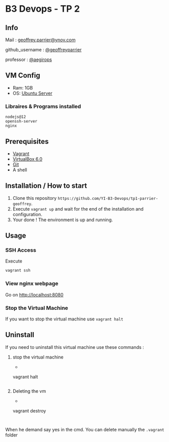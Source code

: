 # B3 Devops - TP 2
## Info
Mail : geoffrey.parrier@ynov.com

github_username : <a href='https://github.com/geoffreyparrier'>@geoffreyparrier</a>

professor : <a href='https://github.com/aegirops'>@aegirops</a>

## VM Config
- Ram: 1GB
- OS: <a href='https://ubuntu.com/download/server'>Ubuntu Server</a>

### Libraires & Programs installed
```
nodejs@12
openssh-server
nginx
```

## Prerequisites
- <a href='https://www.vagrantup.com'>Vagrant</a>
- <a href='https://www.virtualbox.org/wiki/Download_Old_Builds_6_0'>VirtualBox 6.0</a>
- <a href='https://git-scm.com/book/en/v2/Getting-Started-Installing-Git'>Git</a>
- A shell

## Installation / How to start
1. Clone this repository `https://github.com/YI-B3-Devops/tp1-parrier-geoffrey`.
2. Execute `vagrant up` and wait for the end of the installation and configuration.
3. Your done ! The environment is up and running.

## Usage
### SSH Access
Execute
```bash
vagrant ssh
```

### View nginx webpage
Go on <a href='http://localhost:8080'>http://localhost:8080</a>

### Stop the Virtual Machine
If you want to stop the virtual machine use `vagrant halt`

## Uninstall
If you need to uninstall this virtual machine use these commands :

1. stop the virtual machine
    * ```bash
    vagrant halt
    ```
2. Deleting the vm 
    * ```bash
    vagrant destroy
    ```
  
When he demand say yes in the cmd.
You can delete manually the `.vagrant` folder
